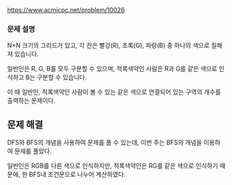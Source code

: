 https://www.acmicpc.net/problem/10026

### 문제 설명

N×N 크기의 그리드가 있고, 각 칸은 빨강(R), 초록(G), 파랑(B) 중 하나의 색으로 칠해져 있습니다.

일반인은 R, G, B를 모두 구분할 수 있으며, 적록색약인 사람은 R과 G를 같은 색으로 인식하고 B는 구분할 수 있습니다.

이 때 일반인, 적록색약인 사람이 볼 수 있는 같은 색으로 연결되어 있는 구역의 개수를 출력하는 문제이다.

## 문제 해결

DFS와 BFS의 개념을 사용하여 문제를 풀 수 있는데, 이번 주는 BFS의 개념을 이용하여 문제를 풀었다.

일반인은 RGB를 다른 색으로 인식하지만, 적록색약인은 RG를 같은 색으로 인식하기 때문에, 한 BFS내 조건문으로 나누어 계산하였다.
